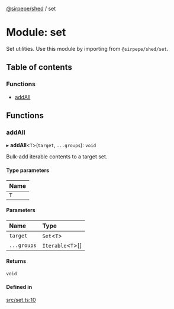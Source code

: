 [@sirpepe/shed](../README.md) / set

# Module: set

Set utilities. Use this module by importing from `@sirpepe/shed/set`.

## Table of contents

### Functions

- [addAll](set.md#addall)

## Functions

### addAll

▸ **addAll**\<`T`\>(`target`, `...groups`): `void`

Bulk-add iterable contents to a target set.

#### Type parameters

| Name |
| :------ |
| `T` |

#### Parameters

| Name | Type |
| :------ | :------ |
| `target` | `Set`\<`T`\> |
| `...groups` | `Iterable`\<`T`\>[] |

#### Returns

`void`

#### Defined in

[src/set.ts:10](https://github.com/SirPepe/shed/blob/92a10f4/src/set.ts#L10)
